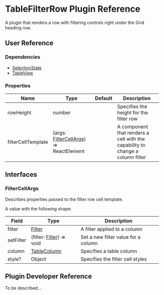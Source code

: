 # TableFilterRow Plugin Reference

A plugin that renders a row with filtering controls right under the Grid heading row.

## User Reference

### Dependencies

- [SelectionState](selection-state.md)
- [TableView](table-view.md)

### Properties

Name | Type | Default | Description
-----|------|---------|------------
rowHeight | number | | Specifies the height for the filter row
filterCellTemplate | (args: [FilterCellArgs](#filter-cell-args)) => ReactElement | | A component that renders a cell with the capability to change a column filter

## Interfaces

### <a name="filter-cell-args"></a>FilterCellArgs

Describes properties passed to the filter row cell template.

A value with the following shape:

Field | Type | Description
------|------|------------
filter | [Filter](filtering-state.md#filter) | A filter applied to a column
setFilter | (filter: [Filter](filtering-state.md#filter)) => void | Set a new filter value for a column
column | [TableColumn](table-view.md#table-column) | Specifies a table column
style? | Object | Specifies the filter cell styles

## Plugin Developer Reference

To be described...
